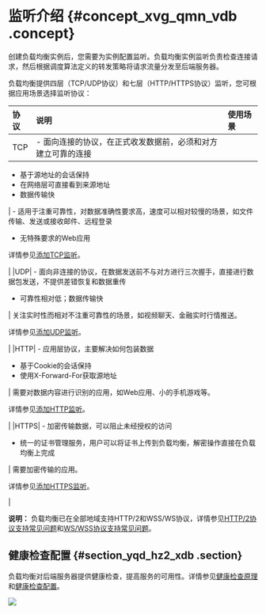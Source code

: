 # 监听介绍 {#concept_xvg_qmn_vdb .concept}

创建负载均衡实例后，您需要为实例配置监听。负载均衡实例监听负责检查连接请求，然后根据调度算法定义的转发策略将请求流量分发至后端服务器。

负载均衡提供四层（TCP/UDP协议）和七层（HTTP/HTTPS协议）监听，您可根据应用场景选择监听协议：

|协议|说明|使用场景|
|:-|:-|:---|
|TCP| -   面向连接的协议，在正式收发数据前，必须和对方建立可靠的连接
-   基于源地址的会话保持
-   在网络层可直接看到来源地址
-   数据传输快

 | -   适用于注重可靠性，对数据准确性要求高，速度可以相对较慢的场景，如文件传输、发送或接收邮件、远程登录
-   无特殊要求的Web应用

 详情参见[添加TCP监听](../cn.zh-CN/用户指南/监听/添加TCP监听.md#)。

 |
|UDP| -   面向非连接的协议，在数据发送前不与对方进行三次握手，直接进行数据包发送，不提供差错恢复和数据重传
-   可靠性相对低；数据传输快

 | 关注实时性而相对不注重可靠性的场景，如视频聊天、金融实时行情推送。

 详情参见[添加UDP监听](../cn.zh-CN/用户指南/监听/添加UDP监听.md#)。

 |
|HTTP| -   应用层协议，主要解决如何包装数据
-   基于Cookie的会话保持
-   使用X-Forward-For获取源地址

 | 需要对数据内容进行识别的应用，如Web应用、小的手机游戏等。

 详情参见[添加HTTP监听](../cn.zh-CN/用户指南/监听/添加HTTP监听.md#)。

 |
|HTTPS| -   加密传输数据，可以阻止未经授权的访问
-   统一的证书管理服务，用户可以将证书上传到负载均衡，解密操作直接在负载均衡上完成

 | 需要加密传输的应用。

 详情参见[添加HTTPS监听](../cn.zh-CN/用户指南/监听/添加HTTPS监听.md#)。

 |

**说明：** 负载均衡已在全部地域支持HTTP/2和WSS/WS协议，详情参见[HTTP/2协议支持常见问题](../cn.zh-CN/常见问题/常见问题/HTTP__2协议支持常见问题.md#)和[WS/WSS协议支持常见问题](../cn.zh-CN/常见问题/WS__WSS协议支持FAQ.md#)。

## 健康检查配置 {#section_yqd_hz2_xdb .section}

负载均衡对后端服务器提供健康检查，提高服务的可用性。详情参见[健康检查原理](cn.zh-CN/历史文档/用户指南（旧版控制台）/监听/健康检查/健康检查介绍.md#)和[健康检查配置](cn.zh-CN/历史文档/用户指南（旧版控制台）/监听/健康检查/健康检查配置.md#)。

![](http://static-aliyun-doc.oss-cn-hangzhou.aliyuncs.com/assets/img/4126/15481756303498_zh-CN.png)

